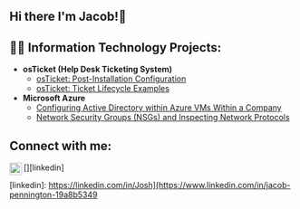 ## Hi there  I'm Jacob!👋



<h2>👨‍💻 Information Technology Projects:</h2>

- <b>osTicket (Help Desk Ticketing System)</b>
  - [osTicket: Post-Installation Configuration](https://github.com/LepicRobot/post-install-config)
  - [osTicket: Ticket Lifecycle Examples](https://github.com/LepicRobot/ticket-lifecycle)
- <b>Microsoft Azure</b>
  - [Configuring Active Directory within Azure VMs Within a Company](https://github.com/LepicRobot/configure-ad)
  - [Network Security Groups (NSGs) and Inspecting Network Protocols](https://github.com/LepicRobot/azure-network-protocols)

<h2>Connect with me:</h2>


[<img align="left" alt="Jacob | LinkedIn" width="22px" src="https://cdn.jsdelivr.net/npm/simple-icons@v3/icons/linkedin.svg" />][linkedin]


[linkedin]: https://linkedin.com/in/Josh](https://www.linkedin.com/in/jacob-pennington-19a8b5349
<!--
**LepicRobot/LepicRobot** is a ✨ _special_ ✨ repository because its `README.md` (this file) appears on your GitHub profile.

Here are some ideas to get you started:

- 🔭 I’m currently working on ...
- 🌱 I’m currently learning ...
- 👯 I’m looking to collaborate on ...
- 🤔 I’m looking for help with ...
- 💬 Ask me about ...
- 📫 How to reach me: ...
- 😄 Pronouns: ...
- ⚡ Fun fact: ...
-->
